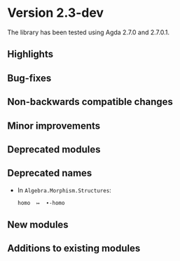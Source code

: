 Version 2.3-dev
===============

The library has been tested using Agda 2.7.0 and 2.7.0.1.

Highlights
----------

Bug-fixes
---------

Non-backwards compatible changes
--------------------------------

Minor improvements
------------------

Deprecated modules
------------------

Deprecated names
----------------

* In `Algebra.Morphism.Structures`:
  ```agda
  homo  ↦  ∙-homo
  ```

New modules
-----------

Additions to existing modules
-----------------------------
